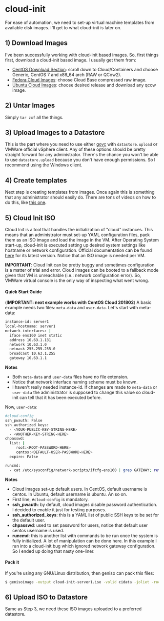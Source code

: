 # cloud-init
For ease of automation, we need to set-up virtual machine templates from available disk images. I'll get to what cloud-init is later on.

## 1) Download Images
I've been successfully working with cloud-init based images. So, first things first, download a cloud-init based image. I usually get them from:

* [CentOS Download Section](https://wiki.centos.org/Download): scroll down to Cloud/Containers and choose Generic, CentOS 7 and x86\_64 arch (RAW or QCow2).
* [Fedora Cloud Images](https://alt.fedoraproject.org/cloud/): choose Cloud Base compressed raw image.
* [Ubuntu Cloud Images](https://cloud-images.ubuntu.com/): choose desired release and download any qcow image.

## 2) Untar Images
Simply `tar zxf` all the things.

## 3) Upload Images to a Datastore
This is the part where you need to use either [govc](../go/README.md) with `datastore.upload` or VMWare official vSphere client. Any of these options should be pretty straight forward for any administrator. There's the chance you won't be able to use `datastore.upload` because you don't have enough permissions. So I recommend using the Windows client.

## 4) Create templates
Next step is creating templates from images. Once again this is something that any administrator should easily do. There are tons of videos on how to do this, like [this one](https://www.youtube.com/watch?v=1y9KqzhQetQ).

## 5) Cloud Init ISO
Cloud Init is a tool that handles the initialization of "cloud" instances. This means that an administrator must set-up YAML configuration files, pack them as an ISO image and load the image in the VM. After Operating System start-up, cloud-init is executed setting up desired system settings like hostname or network configuration. Official documentation can be found [here](http://cloudinit.readthedocs.io/en/latest/) for its latest version. Notice that an ISO image is needed per VM.

**IMPORTANT**: Cloud Init can be pretty buggy and sometimes configuration is a matter of trial and error. Cloud images can be booted to a fallback mode given that VM is unreachable (i.e.: network configuration error). So, VMWare virtual console is the only way of inspecting what went wrong.

#### Quick Start Guide

(**IMPORTANT: next example works with CentOS Cloud 201802**)
A basic example needs two files: `meta-data` and `user-data`. Let's start with meta-data:

```bash
instance-id: server1
local-hostname: server1
network-interfaces: |
  iface ens160 inet static
  address 10.63.1.131
  network 10.63.1.0
  netmask 255.255.255.0
  broadcast 10.63.1.255
  gateway 10.63.1.1
```

**Notes**
* Both `meta-data` and `user-data` files have no file extension.
* Notice that network interface naming scheme must be known.
* I haven't really needed instance-id. If changes are made to `meta-data` or `user-data` the administrator is supposed to change this value so cloud-init can tell that it has been executed before.

Now, `user-data`:

```bash
#cloud-config
ssh_pwauth: False
ssh_authorized_keys:
  - <YOUR-PUBLIC-KEY-STRING-HERE>
  - <ANOTHER-KEY-STRING-HERE>
chpasswd:
  list: |
     root:<ROOT-PASSWORD-HERE>
     centos:<DEFAULT-USER-PASSWORD-HERE>
  expire: False

runcmd:
  - cat /etc/sysconfig/network-scripts/ifcfg-ens160 | grep GATEWAY; ret=$?; if [ $ret -eq 1 ]; then echo 'GATEWAY=10.63.1.1' >> /etc/sysconfig/network-scripts/ifcfg-ens160; fi
```

**Notes**
* Cloud images set-up default users. In CentOS, default username is centos. In Ubuntu, default username is ubuntu. An so on.
* First line, `#cloud-config` is mandatory.
* **ssh\_pwauth**: by default, cloud images disable password authentication. I decided to enable it just for testing purposes.
* **ssh\_authorized\_keys**: this is a YAML list of public SSH keys to be set for the default user.
* **chpasswd**: used to set password for users, notice that default user centos username is used.
* **runcmd**: this is another list with commands to be run once the system is fully initialized. A lot of manipulation can be done here. In this example I ran into a cloud-init bug which ignored network gateway configuration. So I ended up doing that nasty one-liner.

#### Pack it
If you're using any GNU/Linux distribution, then geniso can pack this files:

```bash
$ genisoimage -output cloud-init-server1.iso -volid cidata -joliet -rock user-data meta-data
```

## 6) Upload ISO to Datastore
Same as Step 3, we need these ISO images uploaded to a preferred datastore.
